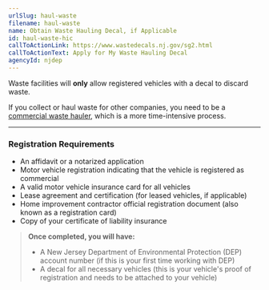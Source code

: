 ```yaml
---
urlSlug: haul-waste
filename: haul-waste
name: Obtain Waste Hauling Decal, if Applicable
id: haul-waste-hic
callToActionLink: https://www.wastedecals.nj.gov/sg2.html
callToActionText: Apply for My Waste Hauling Decal
agencyId: njdep
---
```


Waste facilities will **only** allow registered vehicles with a decal to discard waste.

If you collect or haul waste for other companies, you need to be a [commercial waste hauler](https://www.wastedecals.nj.gov/swt2.html), which is a more time-intensive process.

---

### Registration Requirements

- An affidavit or a notarized application
- Motor vehicle registration indicating that the vehicle is registered as commercial
- A valid motor vehicle insurance card for all vehicles
- Lease agreement and certification (for leased vehicles, if applicable)
- Home improvement contractor official registration document (also known as a registration card)
- Copy of your certificate of liability insurance

> **Once completed, you will have:**
>
> - A New Jersey Department of Environmental Protection (DEP) account number (if this is your first time working with DEP)
> - A decal for all necessary vehicles (this is your vehicle's proof of registration and needs to be attached to your vehicle)
